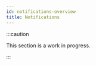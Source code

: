 ```yaml
---
id: notifications-overview
title: Notifications
---
```


:::caution

This section is a work in progress.

:::